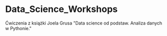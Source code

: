 # Data_Science_Workshops
Ćwiczenia z książki Joela Grusa "Data science od podstaw. Analiza danych w Pythonie."
